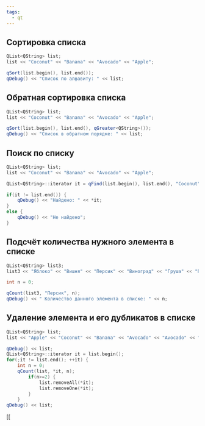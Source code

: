```yaml
---
tags:
  - qt
---
```

## Сортировка списка

```cpp
QList<QString> list;
list << "Coconut" << "Banana" << "Avocado" << "Apple";

qSort(list.begin(), list.end());
qDebug() << "Список по алфавиту: " << list;
```

## Обратная сортировка списка

```cpp
QList<QString> list;
list << "Coconut" << "Banana" << "Avocado" << "Apple";

qSort(list.begin(), list.end(), qGreater<QString>());
qDebug() << "Список в обратном порядке: " << list;
```

## Поиск по списку

```cpp
QList<QString> list;
list << "Coconut" << "Banana" << "Avocado" << "Apple";

QList<QString>::iterator it = qFind(list.begin(), list.end(), "Coconut");

if(it != list.end()) {
	qDebug() << "Найдено: " << *it;
}
else {
	qDebug() << "Не найдено";
}
```

## Подсчёт количества нужного элемента в списке

```cpp
QList<QString> list3;
list3 << "Яблоко" << "Вишня" << "Персик" << "Виноград" << "Груша" << "Персик";

int n = 0;

qCount(list3, "Персик", n);
qDebug() << " Количество данного элемента в списке: " << n;
```

## Удаление элемента и его дубликатов в списке

```cpp
QList<QString> list;
list << "Apple" << "Coconut" << "Banana" << "Avocado" << "Avocado" << "Banana" << "Mango" << "Coconut" << "Coconut";

qDebug() << list;
QList<QString>::iterator it = list.begin();
for(;it != list.end(); ++it) {
	int n = 0;
	qCount(list, *it, n);
		if(n>=2) {
			list.removeAll(*it);
			list.removeOne(*it);
		}
	}
qDebug() << list;
```

[[
